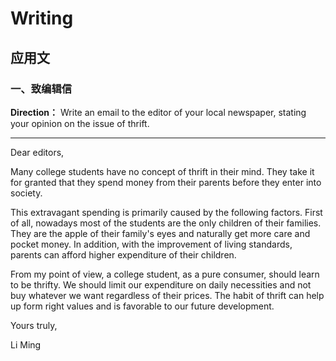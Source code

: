 # Writing

## 应用文

### 一、致编辑信

**Direction：** Write an email to the editor of your local newspaper, stating your opinion on the issue of thrift. 

<hr>
Dear editors,

Many college students have no concept of thrift in their mind. They take it for granted that they spend money from their parents before they enter into society. 

This extravagant spending is primarily caused by the following factors. First of all, nowadays most of the students are the only children of their families. They are the apple of their family's eyes and naturally get more care and pocket money. In addition, with the improvement of living standards, parents can afford higher expenditure of their children. 

From my point of view, a college student, as a pure consumer, should learn to be thrifty. We should limit our expenditure on daily necessities and not buy whatever we want regardless of their prices. The habit of thrift  can help up form right values and is favorable to our future development. 

Yours truly, 

Li Ming

























































